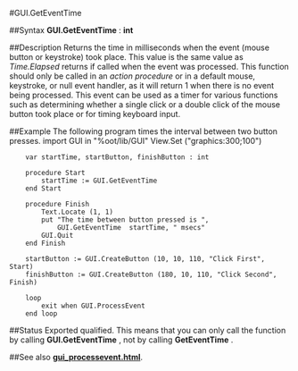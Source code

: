 
#GUI.GetEventTime

##Syntax
**GUI.GetEventTime** : **int**

##Description
Returns the time in milliseconds when the event (mouse button or keystroke) took place. This value is the same value as *Time.Elapsed* returns if called when the event was processed. This function should only be called in an *action procedure* or in a default mouse, keystroke, or null event handler, as it will return 1 when there is no event being processed.
This event can be used as a timer for various functions such as determining whether a single click or a double click of the mouse button took place or for timing keyboard input.

##Example
The following program times the interval between two button presses.
        import GUI in "%oot/lib/GUI" 
        View.Set ("graphics:300;100") 
        
        var startTime, startButton, finishButton : int
        
        procedure Start
            startTime := GUI.GetEventTime
        end Start
        
        procedure Finish
            Text.Locate (1, 1)
            put "The time between button pressed is ", 
                GUI.GetEventTime  startTime, " msecs"
            GUI.Quit
        end Finish
        
        startButton := GUI.CreateButton (10, 10, 110, "Click First", Start)
        finishButton := GUI.CreateButton (180, 10, 110, "Click Second", Finish)
        
        loop
            exit when GUI.ProcessEvent
        end loop
##Status
Exported qualified.
This means that you can only call the function by calling **GUI.GetEventTime** , not by calling **GetEventTime** .

##See also
**[gui_processevent.html](GUI.ProcessEvent)**.
